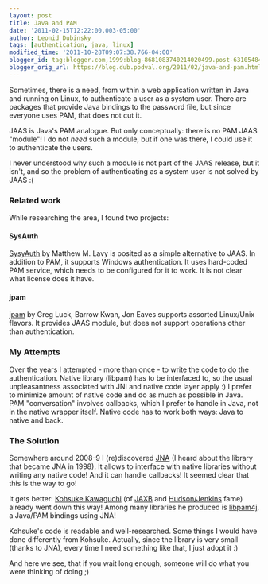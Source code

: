```yaml
---
layout: post
title: Java and PAM
date: '2011-02-15T12:22:00.003-05:00'
author: Leonid Dubinsky
tags: [authentication, java, linux]
modified_time: '2011-10-28T09:07:38.766-04:00'
blogger_id: tag:blogger.com,1999:blog-8681083740214020499.post-6310548426443273906
blogger_orig_url: https://blog.dub.podval.org/2011/02/java-and-pam.html
---
```


Sometimes, there is a need, from within a web application written in Java and running on Linux, to authenticate a user
as a system user. There are packages that provide Java bindings to the password file, but since everyone uses PAM,
that does not cut it.

JAAS is Java's PAM analogue. But only conceptually: there is no PAM JAAS "module"! I do not *need* such a module, but
if one was there, I could use it to authenticate the users.

I never understood why such a module is not part of the JAAS release, but it isn't, and so the problem of authenticating
as a system user is not solved by JAAS :(

### Related work ###

While researching the area, I found two projects:

#### SysAuth ####

[SysyAuth](http://www.scribblin.gs/software/sysauth.html) by Matthew M. Lavy is posited as a simple alternative to JAAS.
In addition to PAM, it supports Windows authentication. It uses hard-coded PAM service, which needs to be configured for
it to work. It is not clear what license does it have.

#### jpam ####
[jpam](http://jpam.sourceforge.net/) by Greg Luck, Barrow Kwan, Jon Eaves supports assorted Linux/Unix flavors. It
provides JAAS module, but does not support operations other than authentication.

### My Attempts ###

Over the years I attempted - more than once - to write the code to do the authentication. Native library (libpam) has to
be interfaced to, so the usual unpleasantness associated with JNI and native code layer apply :) I prefer to minimize
amount of native code and do as much as possible in Java. PAM "conversation" involves callbacks, which I prefer to
handle in Java, not in the native wrapper itself. Native code has to work both ways: Java to native and back.

### The Solution ###

Somewhere around 2008-9 I (re)discovered [JNA](http://en.wikipedia.org/wiki/Java_Native_Access) (I heard about the
library that became JNA in 1998). It allows to interface with native libraries without writing any native code! And it
can handle callbacks! It seemed clear that this is the way to go!

It gets better: [Kohsuke Kawaguchi](http://kohsuke.org/) (of
[JAXB](http://en.wikipedia.org/wiki/Java_Architecture_for_XML_Binding) and
[Hudson/Jenkins](http://en.wikipedia.org/wiki/Hudson_(software)) fame) already went down this way! Among many libraries
he produced is [libpam4j](https://github.com/kohsuke/libpam4j), a Java/PAM bindings using JNA!

Kohsuke's code is readable and well-researched. Some things I would have done differently from Kohsuke. Actually, since
the library is very small (thanks to JNA), every time I need something like that, I just adopt it :)

And here we see, that if you wait long enough, someone will do what you were thinking of doing ;)
